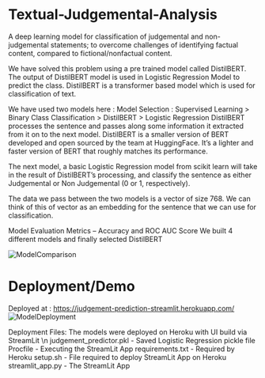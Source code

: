 # Textual-Judgemental-Analysis
A deep learning model for classification of judgemental and non-judgemental statements; to overcome challenges of identifying factual content, compared to fictional/nonfactual content.

We have solved this problem using a pre trained model called DistilBERT. The output of DistilBERT model is used in Logistic Regression Model to predict the class. DistilBERT is a transformer based model which is used for classification of text.

We have used two models here : 
Model Selection : Supervised Learning > Binary Class Classification > DistilBERT > Logistic Regression
DistilBERT processes the sentence and passes along some information it extracted from it on to the next model. DistilBERT is a smaller version of BERT developed and open sourced by the team at HuggingFace. It’s a lighter and faster version of BERT that roughly matches its performance.

The next model, a basic Logistic Regression model from scikit learn will take in the result of DistilBERT’s processing, and classify the sentence as either Judgemental or Non Judgemental (0 or 1, respectively).

The data we pass between the two models is a vector of size 768. We can think of this of vector as an embedding for the sentence that we can use for classification.

Model Evaluation Metrics – Accuracy and ROC AUC Score
We built 4 different models and finally selected DistilBERT

![ModelComparison](https://user-images.githubusercontent.com/53824674/130576412-8d82de04-ca51-4677-8d92-4fa6baa2b4a9.png)

# Deployment/Demo
Deployed at : https://judgement-prediction-streamlit.herokuapp.com/
![ModelDeployment](https://user-images.githubusercontent.com/53824674/130576560-00891ec7-fd5e-4b20-a72f-5af8a3a7445d.png)

Deployment Files: The models were deployed on Heroku with UI build via StreamLit \n
judgement_predictor.pkl - Saved Logistic Regression pickle file
Procfile - Executing the StreamLit App
requirements.txt - Required by Heroku
setup.sh - File required to deploy StreamLit App on Heroku
streamlit_app.py - The StreamLit App
